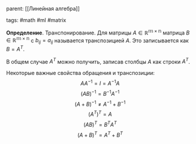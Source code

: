 parent: [[Линейная алгебра]]

tags: #math #ml #matrix

**Определение**. Транспонирование. Для матрицы $A\in\mathbb{R^{m\times n}}$ матрица $B\in\mathbb{R^{m\times n}}$ с $b_{ij}=a_{ij}$ называется транспозицией $A$. Это записывается как $B=A^T$. 

В общем случае $A^T$ можно получить, записав столбцы $A$ как строки $A^T$.

Некоторые важные свойства обращения и транспозиции:
$$AA^{-1}=I=A^{-1}A$$
$$(AB)^{-1}=B^{-1}A^{-1}$$
$$(A+B)^{-1}\neq A^{-1}+B^{-1}$$
$$(A^T)^T=A$$
$$(AB)^T=B^TA^T$$
$$(A+B)^T=A^T+B^T$$

